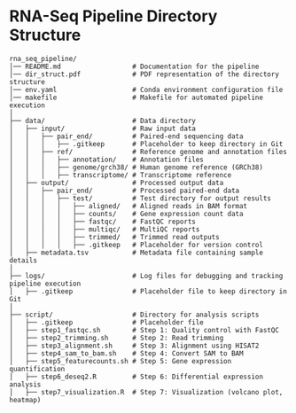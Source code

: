 # RNA-Seq Pipeline Directory Structure

    rna_seq_pipeline/
    │── README.md                  # Documentation for the pipeline
    │── dir_struct.pdf             # PDF representation of the directory structure
    │── env.yaml                   # Conda environment configuration file
    │── makefile                   # Makefile for automated pipeline execution
    │
    ├── data/                      # Data directory
    │   ├── input/                 # Raw input data
    │   │   ├── pair_end/          # Paired-end sequencing data
    │   │   │   ├── .gitkeep       # Placeholder to keep directory in Git
    │   │   ├── ref/               # Reference genome and annotation files
    │   │   │   ├── annotation/    # Annotation files
    │   │   │   ├── genome/grch38/ # Human genome reference (GRCh38)
    │   │   │   ├── transcriptome/ # Transcriptome reference
    │   ├── output/                # Processed output data
    │   │   ├── pair_end/          # Processed paired-end data
    │   │   │   ├── test/          # Test directory for output results
    │   │   │   │   ├── aligned/   # Aligned reads in BAM format
    │   │   │   │   ├── counts/    # Gene expression count data
    │   │   │   │   ├── fastqc/    # FastQC reports
    │   │   │   │   ├── multiqc/   # MultiQC reports
    │   │   │   │   ├── trimmed/   # Trimmed read outputs
    │   │   │   │   ├── .gitkeep   # Placeholder for version control
    │   ├── metadata.tsv           # Metadata file containing sample details
    │
    ├── logs/                      # Log files for debugging and tracking pipeline execution
    │   ├── .gitkeep               # Placeholder file to keep directory in Git
    │
    ├── script/                    # Directory for analysis scripts
    │   ├── .gitkeep               # Placeholder file
    │   ├── step1_fastqc.sh        # Step 1: Quality control with FastQC
    │   ├── step2_trimming.sh      # Step 2: Read trimming
    │   ├── step3_alignment.sh     # Step 3: Alignment using HISAT2
    │   ├── step4_sam_to_bam.sh    # Step 4: Convert SAM to BAM
    │   ├── step5_featurecounts.sh # Step 5: Gene expression quantification
    │   ├── step6_deseq2.R         # Step 6: Differential expression analysis
    │   ├── step7_visualization.R  # Step 7: Visualization (volcano plot, heatmap)
